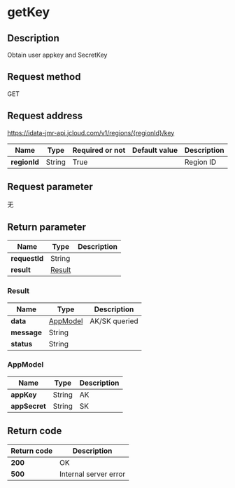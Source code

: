 # getKey


## Description
Obtain user appkey and SecretKey

## Request method
GET

## Request address
https://idata-jmr-api.jcloud.com/v1/regions/{regionId}/key

|Name|Type|Required or not|Default value|Description|
|---|---|---|---|---|
|**regionId**|String|True||Region ID|

## Request parameter
无


## Return parameter
|Name|Type|Description|
|---|---|---|
|**requestId**|String||
|**result**|[Result](##Result)||


### <a name="Result">Result</a>
|Name|Type|Description|
|---|---|---|
|**data**|[AppModel](##AppModel)|AK/SK queried|
|**message**|String||
|**status**|String||
### <a name="AppModel">AppModel</a>
|Name|Type|Description|
|---|---|---|
|**appKey**|String|AK|
|**appSecret**|String|SK|

## Return code
|Return code|Description|
|---|---|
|**200**|OK|
|**500**|Internal server error|
